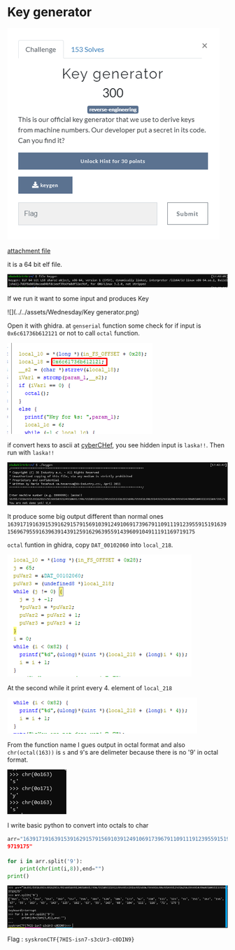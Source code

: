 # Key generator

![](../../assets/Wednesday/key-generator_1.png)

[attachment file](../../assets/Wednesday/keygen)

it is a 64 bit elf file. 

![](../../assets/Wednesday/key-generator_2.png)

If we run it want to some input and produces Key

![](../../assets/Wednesday/Key generator.png)

Open it with ghidra. at `genserial` function some check for if input is `0x6c61736b612121` or not to call `octal` function.

![](../../assets/Wednesday/key-generator_3.png)

 if convert hexs to ascii at [cyberCHef](https://gchq.github.io/CyberChef/#recipe=From_Hex('Auto')&input=NmMKNjEKNzMKNmIKNjEKMjEKMjE), you see hidden input is `laska!!`. Then run with `laska!!`
 
 ![](../../assets/Wednesday/key-generator_5.png)
 
 It produce some big output different than normal ones `1639171916391539162915791569103912491069173967911091119123955915191639156967955916396391439125916296395591439609104911191169719175`
 
 `octal` funtion in ghidra, copy `DAT_00102060` into `local_218`.
 
 ![](../../assets/Wednesday/key-generator_6.png)
 
 At the second while it print every 4. element of `local_218`
 
 ![](../../assets/Wednesday/key-generator_7.png)

From the function name I gues output in octal format and also `chr(octal(163))` is `s` and `9`'s are delimeter because there is no '9' in octal format.

![](../../assets/Wednesday/key-generator_9.png)

I write basic python to convert into octals to char
```python
arr="163917191639153916291579156910391249106917396791109111912395591519163915696795591639639143912591629639559143960910491119116
9719175"

for i in arr.split('9'):
	print(chr(int(i,8)),end="")
print()

```

![](../../assets/Wednesday/key-generator_10.png)

Flag : `syskronCTF{7HIS-isn7-s3cUr3-c0DIN9}`
